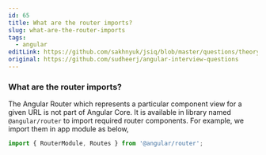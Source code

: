 ```yaml
---
id: 65
title: What are the router imports?
slug: what-are-the-router-imports
tags:
  - angular
editLink: https://github.com/sakhnyuk/jsiq/blob/master/questions/theory/angular/65.md
original: https://github.com/sudheerj/angular-interview-questions
---
```


### What are the router imports?

The Angular Router which represents a particular component view for a given URL is not part of Angular Core. It is available in library named `@angular/router` to import required router components. For example, we import them in app module as below,

```javascript
import { RouterModule, Routes } from '@angular/router';
```